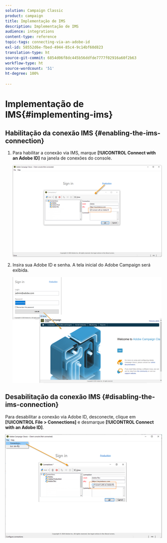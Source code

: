 ```yaml
---
solution: Campaign Classic
product: campaign
title: Implementação de IMS
description: Implementação de IMS
audience: integrations
content-type: reference
topic-tags: connecting-via-an-adobe-id
exl-id: 58552d6e-fbed-4944-85c4-9c14bf60d823
translation-type: ht
source-git-commit: 6854d06f8dc445b56ddfde7777f02916a60f2b63
workflow-type: ht
source-wordcount: '51'
ht-degree: 100%

---
```


# Implementação de IMS{#implementing-ims}

## Habilitação da conexão IMS {#enabling-the-ims-connection}

1. Para habilitar a conexão via IMS, marque **[!UICONTROL Connect with an Adobe ID]** na janela de conexões do console.

   ![](assets/ims_1.png)

1. Insira sua Adobe ID e senha. A tela inicial do Adobe Campaign será exibida.

   ![](assets/ims_2.png)

## Desabilitação da conexão IMS {#disabling-the-ims-connection}

Para desabilitar a conexão via Adobe ID, desconecte, clique em **[!UICONTROL File > Connections]** e desmarque **[!UICONTROL Connect with an Adobe ID]**.

![](assets/ims_4.png)

